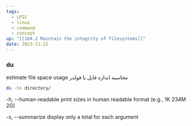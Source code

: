 ```yaml
---
tags:
  - LPIC
  - linux
  - command
  - concept
up: "[[104.2 Maintain the integrity of filesystems]]"
date: 2023-11-22
---
```

### du
estimate file space usage
محاسبه اندازه فایل یا فولدر
```bash
du -hs directory/
```
-h, --human-readable
	  print sizes in human readable format (e.g., 1K 234M 2G)

-s, --summarize
	  display only a total for each argument
